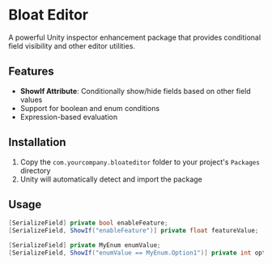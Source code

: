 # Bloat Editor

A powerful Unity inspector enhancement package that provides conditional field visibility and other editor utilities.

## Features

- **ShowIf Attribute**: Conditionally show/hide fields based on other field values
- Support for boolean and enum conditions
- Expression-based evaluation

## Installation

1. Copy the `com.yourcompany.bloateditor` folder to your project's `Packages` directory
2. Unity will automatically detect and import the package

## Usage

```csharp
[SerializeField] private bool enableFeature;
[SerializeField, ShowIf("enableFeature")] private float featureValue;

[SerializeField] private MyEnum enumValue;
[SerializeField, ShowIf("enumValue == MyEnum.Option1")] private int option1Value;
```
